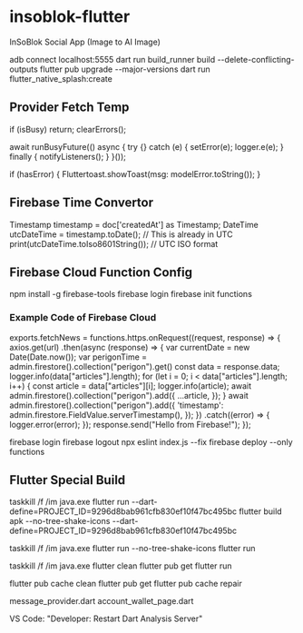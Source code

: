 # insoblok-flutter
InSoBlok Social App (Image to AI Image)

adb connect localhost:5555
dart run build_runner build --delete-conflicting-outputs
flutter pub upgrade --major-versions
dart run flutter_native_splash:create

## Provider Fetch Temp
if (isBusy) return;
    clearErrors();
    
await runBusyFuture(() async {
    try {} catch (e) {
    setError(e);
    logger.e(e);
    } finally {
    notifyListeners();
    }
}());

if (hasError) {
    Fluttertoast.showToast(msg: modelError.toString());
}

## Firebase Time Convertor
Timestamp timestamp = doc['createdAt'] as Timestamp;
DateTime utcDateTime = timestamp.toDate(); // This is already in UTC
print(utcDateTime.toIso8601String()); // UTC ISO format

## Firebase Cloud Function Config
npm install -g firebase-tools
firebase login
firebase init functions

### Example Code of Firebase Cloud
exports.fetchNews = functions.https.onRequest((request, response) => {
  axios.get(url)
    .then(async (response) => {
      var currentDate = new Date(Date.now());
      var perigonTime = admin.firestore().collection("perigon").get()
      const data = response.data;
      logger.info(data["articles"].length);
      for (let i = 0; i < data["articles"].length; i++) {
        const article = data["articles"][i];
        logger.info(article);
        await admin.firestore().collection("perigon").add({
          ...article,
        });
      }
      await admin.firestore().collection("perigon").add({
        'timestamp': admin.firestore.FieldValue.serverTimestamp(),
      });
    })
    .catch((error) => {
      logger.error(error);
    });
  response.send("Hello from Firebase!");
});

firebase login 
firebase logout
npx eslint index.js --fix
firebase deploy --only functions

## Flutter Special Build
taskkill /f /im java.exe
flutter run --dart-define=PROJECT_ID=9296d8bab961cfb830ef10f47bc495bc
flutter build apk --no-tree-shake-icons --dart-define=PROJECT_ID=9296d8bab961cfb830ef10f47bc495bc

taskkill /f /im java.exe
flutter run --no-tree-shake-icons
flutter run

taskkill /f /im java.exe
flutter clean
flutter pub get
flutter run

flutter pub cache clean
flutter pub get
flutter pub cache repair

message_provider.dart
account_wallet_page.dart

VS Code: "Developer: Restart Dart Analysis Server"